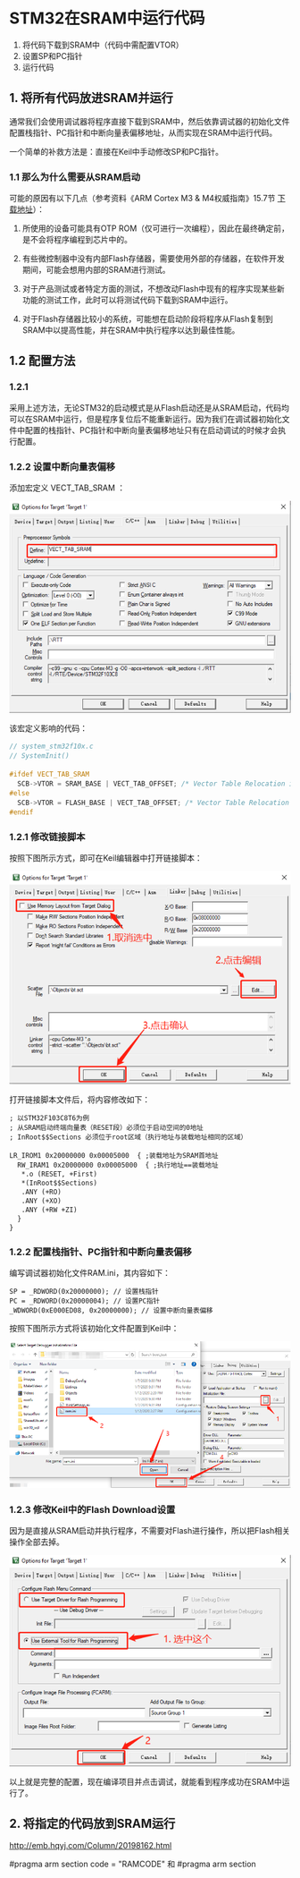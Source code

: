 # STM32在SRAM中运行代码

1. 将代码下载到SRAM中（代码中需配置VTOR）
2. 设置SP和PC指针
3. 运行代码

## 1. 将所有代码放进SRAM并运行

通常我们会使用调试器将程序直接下载到SRAM中，然后依靠调试器的初始化文件配置栈指针、PC指针和中断向量表偏移地址，从而实现在SRAM中运行代码。

一个简单的补救方法是：直接在Keil中手动修改SP和PC指针。

### 1.1 那么为什么需要从SRAM启动

可能的原因有以下几点（参考资料《ARM Cortex M3 & M4权威指南》15.7节 [下载地址](stm32_books.md)）：

1. 所使用的设备可能具有OTP ROM（仅可进行一次编程），因此在最终确定前，是不会将程序编程到芯片中的。

2. 有些微控制器中没有内部Flash存储器，需要使用外部的存储器，在软件开发期间，可能会想用内部的SRAM进行测试。

3. 对于产品测试或者特定方面的测试，不想改动Flash中现有的程序实现某些新功能的测试工作，此时可以将测试代码下载到SRAM中运行。

4. 对于Flash存储器比较小的系统，可能想在启动阶段将程序从Flash复制到SRAM中以提高性能，并在SRAM中执行程序以达到最佳性能。

## 1.2 配置方法

### 1.2.1 

采用上述方法，无论STM32的启动模式是从Flash启动还是从SRAM启动，代码均可以在SRAM中运行，但是程序复位后不能重新运行。因为我们在调试器初始化文件中配置的栈指针、PC指针和中断向量表偏移地址只有在启动调试的时候才会执行配置。

### 1.2.2 设置中断向量表偏移

添加宏定义 VECT_TAB_SRAM ：

![](../../assets\images\STM32\boot\set_vtor.png)

该宏定义影响的代码：

```c
// system_stm32f10x.c
// SystemInit()

#ifdef VECT_TAB_SRAM
  SCB->VTOR = SRAM_BASE | VECT_TAB_OFFSET; /* Vector Table Relocation in Internal SRAM. */
#else
  SCB->VTOR = FLASH_BASE | VECT_TAB_OFFSET; /* Vector Table Relocation in Internal FLASH. */
#endif 
```

### 1.2.1 修改链接脚本

按照下图所示方式，即可在Keil编辑器中打开链接脚本：

![](../../assets\images\STM32\boot\stm32_boot_from_sram_link_script.png)

打开链接脚本文件后，将内容修改如下：

```
; 以STM32F103C8T6为例
; 从SRAM启动终端向量表（RESET段）必须位于启动空间的0地址
; InRoot$$Sections 必须位于root区域（执行地址与装载地址相同的区域）

LR_IROM1 0x20000000 0x00005000  { ;装载地址为SRAM首地址
  RW_IRAM1 0x20000000 0x00005000  { ;执行地址==装载地址
   *.o (RESET, +First)
   *(InRoot$$Sections)
   .ANY (+RO)
   .ANY (+XO)
   .ANY (+RW +ZI)
  }
}
```

### 1.2.2 配置栈指针、PC指针和中断向量表偏移

编写调试器初始化文件RAM.ini，其内容如下：

```
SP = _RDWORD(0x20000000); // 设置栈指针
PC = _RDWORD(0x20000004); // 设置PC指针
_WDWORD(0xE000ED08, 0x20000000); // 设置中断向量表偏移
```
按照下图所示方式将该初始化文件配置到Keil中：

![](../../assets\images\STM32\flash_download\debugger_init_file_set.png)

### 1.2.3 修改Keil中的Flash Download设置

因为是直接从SRAM启动并执行程序，不需要对Flash进行操作，所以把Flash相关操作全部去掉。

![](../../assets\images\STM32\boot\stm32_boot_from_sram_set_flash_download.png)

以上就是完整的配置，现在编译项目并点击调试，就能看到程序成功在SRAM中运行了。


## 2. 将指定的代码放到SRAM运行

http://emb.hqyj.com/Column/20198162.html

#pragma arm section code = "RAMCODE" 和 #pragma arm section
